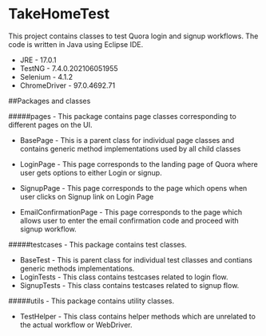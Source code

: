 # TakeHomeTest

This project contains classes to test Quora login and signup workflows. 
The code is written in Java using Eclipse IDE.
* JRE - 17.0.1
* TestNG - 7.4.0.202106051955
* Selenium - 4.1.2
* ChromeDriver - 97.0.4692.71




##Packages and classes 

#####pages - This package contains page classes corresponding to different pages on the UI.
* BasePage - This is a parent class for individual page classes and contains generic method implementations used by all child classes
	
* LoginPage - This page corresponds to the landing page of Quora where user gets options to either Login or signup.
* SignupPage - This page corresponds to the page which opens when user clicks on Signup link on Login Page 
* EmailConfirmationPage - This page corresponds to the page which allows user to enter the email confirmation code and proceed with signup workflow.

#####testcases - This package contains test classes.
* BaseTest - This is parent class for individual test cllasses and contians generic methods implementations.
* LoginTests - This class contains testcases related to login flow.
* SignupTests - This class contains testcases related to signup flow.
	
#####utils - This package contains utility classes.
* TestHelper - This class contains helper methods which are unrelated to the actual workflow or WebDriver.
	
	
	


